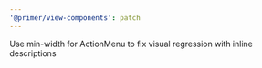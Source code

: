 ```yaml
---
'@primer/view-components': patch
---
```


Use min-width for ActionMenu to fix visual regression with inline descriptions
